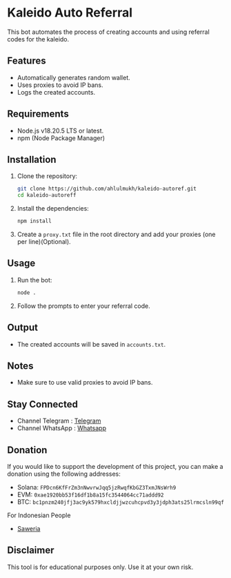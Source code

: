 # Kaleido Auto Referral

This bot automates the process of creating accounts and using referral codes for the kaleido.

## Features

- Automatically generates random wallet.
- Uses proxies to avoid IP bans.
- Logs the created accounts.

## Requirements

- Node.js v18.20.5 LTS or latest.
- npm (Node Package Manager)

## Installation

1. Clone the repository:

   ```sh
   git clone https://github.com/ahlulmukh/kaleido-autoref.git
   cd kaleido-autoreff
   ```

2. Install the dependencies:

   ```sh
   npm install
   ```

3. Create a `proxy.txt` file in the root directory and add your proxies (one per line)(Optional).

## Usage

1. Run the bot:

   ```sh
   node .
   ```

2. Follow the prompts to enter your referral code.

## Output

- The created accounts will be saved in `accounts.txt`.

## Notes

- Make sure to use valid proxies to avoid IP bans.

## Stay Connected

- Channel Telegram : [Telegram](https://t.me/elpuqus)
- Channel WhatsApp : [Whatsapp](https://whatsapp.com/channel/0029VavBRhGBqbrEF9vxal1R)

## Donation

If you would like to support the development of this project, you can make a donation using the following addresses:

- Solana: `FPDcn6KfFrZm3nNwvrwJqq5jzRwqfKbGZ3TxmJNsWrh9`
- EVM: `0xae1920bb53f16df1b8a15fc3544064cc71addd92`
- BTC: `bc1pnzm240jfj3ac9yk579hxcldjjwzcuhcpvd3y3jdph3ats25lrmcsln99qf`

For Indonesian People

- [Saweria](https://saweria.co/ahlulmukh)

## Disclaimer

This tool is for educational purposes only. Use it at your own risk.
